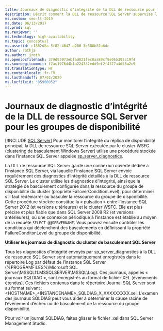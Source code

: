 ```yaml
---
title: Journaux de diagnostic d’intégrité de la DLL de ressource pour les groupes de disponibilité
description: Décrit comment la DLL de ressource SQL Server supervise l’intégrité du groupe de disponibilité Always On.
ms.custom: seo-lt-2019
ms.date: 06/13/2017
ms.prod: sql
ms.reviewer: ''
ms.technology: high-availability
ms.topic: conceptual
ms.assetid: c1862d8a-5f82-4647-a280-3e588b82a6dc
author: rothja
ms.author: jroth
ms.openlocfilehash: 379d95973ebfad021fec8aa89cf9e06b392c19f4
ms.sourcegitcommit: f7ac1976d4bfa224332edd9ef2f4377a4d55a2c9
ms.translationtype: HT
ms.contentlocale: fr-FR
ms.lasthandoff: 07/02/2020
ms.locfileid: "85900952"
---
```

# <a name="sql-server-resource-dll-health-diagnostic-logs-for-availability-groups"></a>Journaux de diagnostic d’intégrité de la DLL de ressource SQL Server pour les groupes de disponibilité
[!INCLUDE [SQL Server](../../../includes/applies-to-version/sqlserver.md)]
  Pour monitorer l’intégrité du réplica de disponibilité principal, la DLL de ressource SQL Server exécutée par le cluster WSFC (clustering de basculement Windows Server) utilise une procédure stockée dans l’instance SQL Server appelée [sp_server_diagnostics](~/relational-databases/system-stored-procedures/sp-server-diagnostics-transact-sql.md).  
  
 La DLL de ressource SQL Server garde une connexion ouverte dédiée à l’instance SQL Server, via laquelle l’instance SQL Server envoie régulièrement des diagnostics d’intégrité détaillés à la DLL de ressource SQL Server. Le cluster utilise les diagnostics d’intégrité, ainsi que la stratégie de basculement configurée dans la ressource du groupe de disponibilité du cluster (propriété FailoverConditionLevel), pour déterminer s’il faut redémarrer ou basculer la ressource du groupe de disponibilité. Cette procédure stockée constitue la « pulsation » entre l’instance SQL Server 2012 (et versions ultérieures) et le cluster WSFC. Elle est plus précise et plus fiable que dans SQL Server 2008 R2 (et versions antérieures), où une connexion périodique à l’instance est établie au moyen de la requête `SELECT @@SERVERNAME`. Vous pouvez ensuite contrôler les conditions qui déclenchent des basculements en définissant la propriété FailureConditonLevel du groupe de disponibilité.  
  
 **Utiliser les journaux de diagnostic du cluster de basculement SQL Server**
 
 Tous les diagnostics d’intégrité envoyés par sp_server_diagnostics à la DLL de ressource SQL Server sont automatiquement enregistrés dans le répertoire Log par défaut de l’instance SQL Server (%PROGRAMFILES%\Microsoft SQL Server\MSSQL11.MSSQLSERVER\MSSQL\Log). Ces journaux, appelés « journaux SQLDIAG », sont enregistrés au format de fichier XEL (événements étendus). Ces fichiers contenus dans le répertoire Journal SQL Server sont au format suivant : \<HOSTNAME>_\<INSTANCENAME>_SQLDIAG_X_XXXXXXXXX.xel. L’examen des journaux SQLDIAG peut vous aider à déterminer la cause racine de l’événement d’échec ou de basculement de la ressource du groupe disponibilité.  
  
 Pour voir un journal SQLDIAG, faites glisser le fichier .xel dans SQL Server Management Studio.  
  
  
